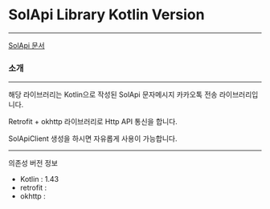 # SolApi Library Kotlin Version

---
[SolApi 문서](https://docs.solapi.com/)

### 소개

---
해당 라이브러리는 Kotlin으로 작성된 SolApi 문자메시지 카카오톡 전송 라이브러리입니다.

Retrofit + okhttp 라이브러리로 Http API 통신을 합니다.

SolApiClient 생성을 하시면 자유롭게 사용이 가능합니다.


---

의존성 버전 정보

- Kotlin : 1.43
- retrofit :
- okhttp : 